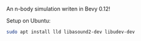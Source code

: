 An n-body simulation writen in Bevy 0.12!

Setup on Ubuntu:
```bash
sudo apt install lld libasound2-dev libudev-dev
```